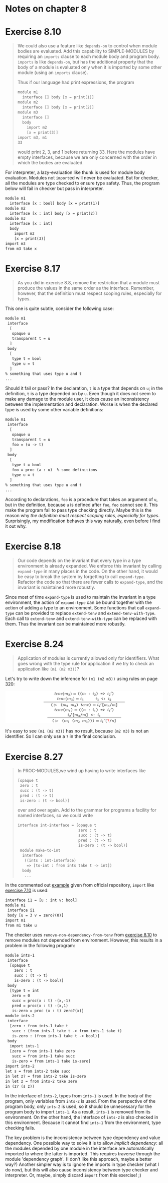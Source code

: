 Notes on chapter 8
==================

# Exercise 8.10

> We could also use a feature like `depends-on` to control when module bodies
> are evaluated. Add this capability to SIMPLE-MODULES by requiring an `imports`
> clause to each module body and program body. `imports` is like `depends-on`,
> but has the additional property that the body of a module is evaluated only
> when it is imported by some other module (using an `imports` clause).
>
> Thus if our language had print expressions, the program
>
> ``` racket
> module m1
>   interface [] body [x = print(1)]
> module m2
>   interface [] body [x = print(2)]
> module m3
>   interface []
>   body
>     import m2
>     [x = print(3)]
> import m3, m1
> 33
> ```
>
> would print 2, 3, and 1 before returning 33. Here the modules have empty
> interfaces, because we are only concerned with the order in which the bodies
> are evaluated.

For interpreter, a lazy-evaluation like thunk is used for module body
evaluation. Modules not `import`ed will never be evaluated. But for checker, all
the modules are type checked to ensure type safety. Thus, the program below will
fail in checker but pass in interpreter.

``` racket
module m1
  interface [x : bool] body [x = print(1)]
module m2
  interface [x : int] body [x = print(2)]
module m3
  interface [x : int]
  body
    import m2
    [x = print(3)]
import m3
from m3 take x
```

# Exercise 8.17

> As you did in exercise 8.8, remove the restriction that a module must produce
> the values in the same order as the interface. Remember, however, that the
> definition must respect scoping rules, especially for types.

This one is quite subtle, consider the following case:

``` racket
module m1
 interface
  [
   opaque u
   transparent t = u
  ]
 body
  [
   type t = bool
   type u = t
  ]
% something that uses type u and t
...
```

Should it fail or pass? In the declaration, `t` is a type that depends on `u`;
in the definition, `t` is a type depended on by `u`. Even though it does not
seem to make any damage to the module user, it does cause an inconsistency
between the implementation and declaration. Worse is when the declared type is
used by some other variable definitions:

``` racket
module m1
 interface
  [
   opaque u
   transparent t = u
   foo = (u -> t)
  ]
 body
  [
   type t = bool
   foo = proc (a : u)  % some definitions
   type u = t
  ]
% something that uses type u and t
...
```

According to declarations, `foo` is a procedure that takes an argument of `u`,
but in the definition, because `u` is defined after `foo`, `foo` cannot see
it. This make the program fail to pass type checking directly. Maybe this is the
reason why *the definition must respect scoping rules, especially for
types*. Surprisingly, my modification behaves this way naturally, even before I
find it out why.

# Exercise 8.18

> Our code depends on the invariant that every type in a type environment is
> already expanded. We enforce this invariant by calling `expand-type` in many
> places in the code. On the other hand, it would be easy to break the system by
> forgetting to call `expand-type`. Refactor the code so that there are fewer
> calls to `expand-type`, and the invariant is maintained more robustly.

Since most of time `expand-type` is used to maintain the invariant in a type
environment, the action of `expand-type` can be bound together with the action
of adding a type to an environment. Some functions that call `expand-type` can
be provided to replace `extend-tenv` and `extend-tenv-with-type`. Each call to
`extend-tenv` and `extend-tenv-with-type` can be replaced with them. Thus the
invariant can be maintained more robustly.

# Exercise 8.24

> Application of modules is currently allowed only for identifiers. What goes
> wrong with the type rule for application if we try to check an application
> like `(m1 (m2 m3))`?

Let's try to write down the inference for `(m1 (m2 m3))` using rules on page
320:

![type rule for exercise 8.24](./exer8.24.png)

It's easy to see `(m1 (m2 m3))` has no result, because `(m2 m3)` is not an
identifier. So I can only use a `?` in the final conclusion.

# Exercise 8.27

> In PROC-MODULES,we wind up having to write interfaces like
>
> ``` racket
> [opaque t
>  zero : t
>  succ : (t -> t)
>  pred : (t -> t)
>  is-zero : (t -> bool)]
> ```
>
> over and over again. Add to the grammar for programs a facility for named
> interfaces, so we could write
>
> ``` racket
> interface int-interface = [opaque t
>                            zero : t
>                            succ : (t -> t)
>                            pred : (t -> t)
>                            is-zero : (t -> bool)]
>  module make-to-int
>   interface
>    ((ints : int-interface)
>     => [to-int : from ints take t -> int])
>   body
>    ...
> ```

In the commented out
[example](https://github.com/mwand/eopl3/blob/2648675ca8e8ee804701a31f6198838d2c7a04f5/chapter8/full-system/test-suite.scm#L1555)
given from official repository, `import` like [exercise 7.10](#exercise-810) is
used:

``` racket
interface i1 = [u : int v: bool]
module m1
 interface i1
 body [u = 3 v = zero?(0)]
import m1
from m1 take u
```

The checker uses `remove-non-dependency-from-tenv` from [exercise
8.10](exer8.10.checker.scm) to remove modules not depended from
environment. However, this results in a problem in the following program:

``` racket
module ints-1
 interface
  [opaque t
    zero : t
    succ : (t -> t)
    is-zero : (t -> bool)]
 body
  [type t = int
   zero = 0
   succ = proc(x : t) -(x,-1)
   pred = proc(x : t) -(x,1)
   is-zero = proc (x : t) zero?(x)]
module ints-2
 interface
  [zero : from ints-1 take t
   succ : (from ints-1 take t -> from ints-1 take t)
   is-zero : (from ints-1 take t -> bool)]
 body
  import ints-1
  [zero = from ints-1 take zero
   succ = from ints-1 take succ
   is-zero = from ints-1 take is-zero]
import ints-2
let s = from ints-2 take succ
in let z? = from ints-2 take is-zero
in let z = from ints-2 take zero
in (z? (s z))
```

In the interface of `ints-2`, types from `ints-1` is used. In the body of the
program, only variables from `ints-2` is used. From the perspective of the
program body, only `ints-2` is used, so it should be unnecessary for the program
body to import `ints-1`. As a result, `ints-1` is removed from its
environment. On the other hand, the interface of `ints-2` is also checked in
this environment. Because it cannot find `ints-1` from the environment, type
checking fails.

The key problem is the inconsistency between type dependency and value
dependency. One possible way to solve it is to allow *implicit dependency*: all
the modules depended by one module in the interface are automatically imported
to where the latter is imported. This requires traverse through the module
'dependency graph'. (I don't like this approach, maybe a better way?)  Another
simpler way is to ignore the imports in type checker (what I do now), but this
will also cause inconsistency between type checker and interpreter. Or, maybe,
simply discard `import` from this exercise! ;)
